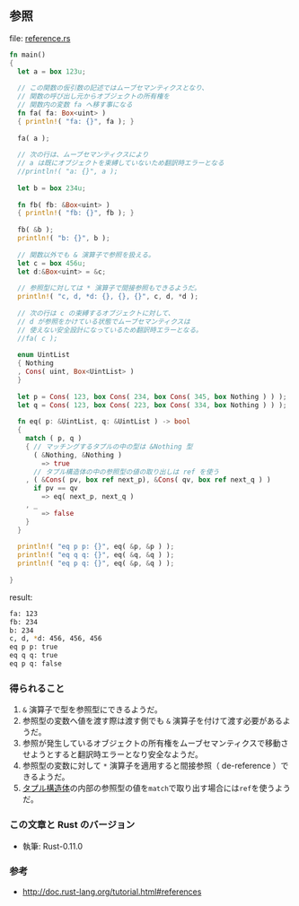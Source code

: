 ## 参照

file: [reference.rs](.src/reference.rs)

```rust
fn main()
{
  let a = box 123u;
  
  // この関数の仮引数の記述ではムーブセマンティクスとなり、
  // 関数の呼び出し元からオブジェクトの所有権を
  // 関数内の変数 fa へ移す事になる
  fn fa( fa: Box<uint> )
  { println!( "fa: {}", fa ); }
  
  fa( a );
  
  // 次の行は、ムーブセマンティクスにより
  // a は既にオブジェクトを束縛していないため翻訳時エラーとなる
  //println!( "a: {}", a );
  
  let b = box 234u;
  
  fn fb( fb: &Box<uint> )
  { println!( "fb: {}", fb ); }
  
  fb( &b );
  println!( "b: {}", b );
  
  // 関数以外でも & 演算子で参照を扱える。
  let c = box 456u;
  let d:&Box<uint> = &c;
  
  // 参照型に対しては * 演算子で間接参照もできるようだ。
  println!( "c, d, *d: {}, {}, {}", c, d, *d );
  
  // 次の行は c の束縛するオブジェクトに対して、
  // d が参照をかけている状態でムーブセマンティクスは
  // 使えない安全設計になっているため翻訳時エラーとなる。
  //fa( c );
  
  enum UintList
  { Nothing
  , Cons( uint, Box<UintList> )
  }
  
  let p = Cons( 123, box Cons( 234, box Cons( 345, box Nothing ) ) );
  let q = Cons( 123, box Cons( 223, box Cons( 334, box Nothing ) ) );
  
  fn eq( p: &UintList, q: &UintList ) -> bool
  {
    match ( p, q )
    { // マッチングするタプルの中の型は &Nothing 型
      ( &Nothing, &Nothing )
        => true
      // タプル構造体の中の参照型の値の取り出しは ref を使う
    , ( &Cons( pv, box ref next_p), &Cons( qv, box ref next_q ) )
      if pv == qv
        => eq( next_p, next_q )
    , _
        => false
    }
  }
  
  println!( "eq p p: {}", eq( &p, &p ) );
  println!( "eq q q: {}", eq( &q, &q ) );
  println!( "eq p q: {}", eq( &p, &q ) );
  
}
```

result:
```zsh
fa: 123
fb: 234
b: 234
c, d, *d: 456, 456, 456
eq p p: true
eq q q: true
eq p q: false
```

### 得られること

1. `&` 演算子で型を参照型にできるようだ。
1. 参照型の変数へ値を渡す際は渡す側でも `&` 演算子を付けて渡す必要があるようだ。
1. 参照が発生しているオブジェクトの所有権をムーブセマンティクスで移動させようとすると翻訳時エラーとなり安全なようだ。
1. 参照型の変数に対して `*` 演算子を適用すると間接参照（ de-reference ）できるようだ。
1. [タプル構造体](タプル構造体.md)の内部の参照型の値を`match`で取り出す場合には`ref`を使うようだ。

### この文章と Rust のバージョン

- 執筆: Rust-0.11.0

### 参考

- http://doc.rust-lang.org/tutorial.html#references
